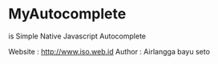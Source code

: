 MyAutocomplete
===========

is Simple Native Javascript Autocomplete

Website : http://www.iso.web.id
Author  : Airlangga bayu seto

